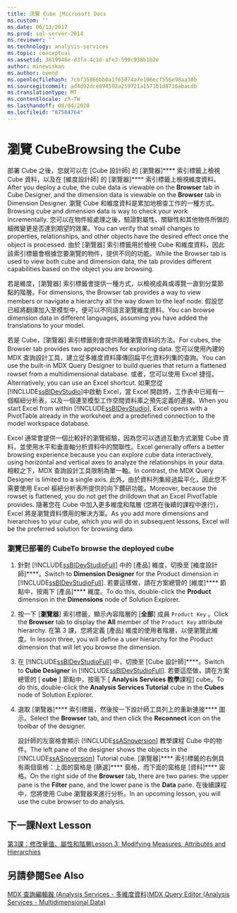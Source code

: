 ```yaml
---
title: 流覽 Cube |Microsoft Docs
ms.custom: ''
ms.date: 06/13/2017
ms.prod: sql-server-2014
ms.reviewer: ''
ms.technology: analysis-services
ms.topic: conceptual
ms.assetid: 3819946e-d3fa-4c1d-afe3-599c938b1b2e
author: minewiskan
ms.author: owend
ms.openlocfilehash: 7cbf35866bb0a1f65074a7e106ecf556e98aa30b
ms.sourcegitcommit: ad4d92dce894592a259721a1571b1d8736abacdb
ms.translationtype: MT
ms.contentlocale: zh-TW
ms.lasthandoff: 08/04/2020
ms.locfileid: "87584764"
---
```

# <a name="browsing-the-cube"></a><span data-ttu-id="78bf6-102">瀏覽 Cube</span><span class="sxs-lookup"><span data-stu-id="78bf6-102">Browsing the Cube</span></span>
  <span data-ttu-id="78bf6-103">部署 Cube 之後，您就可以在 [Cube 設計師] 的 [瀏覽器]\*\*\*\* 索引標籤上檢視 Cube 資料，以及在 [維度設計師] 的 [瀏覽器]\*\*\*\* 索引標籤上檢視維度資料。</span><span class="sxs-lookup"><span data-stu-id="78bf6-103">After you deploy a cube, the cube data is viewable on the **Browser** tab in Cube Designer, and the dimension data is viewable on the **Browser** tab in Dimension Designer.</span></span> <span data-ttu-id="78bf6-104">瀏覽 Cube 和維度資料是累加地檢查工作的一種方式。</span><span class="sxs-lookup"><span data-stu-id="78bf6-104">Browsing cube and dimension data is way to check your work incrementally.</span></span> <span data-ttu-id="78bf6-105">您可以在物件經處理之後，驗證對屬性、關聯性和其他物件所做的細微變更是否達到期望的效果。</span><span class="sxs-lookup"><span data-stu-id="78bf6-105">You can verify that small changes to properties, relationships, and other objects have the desired effect once the object is processed.</span></span> <span data-ttu-id="78bf6-106">由於 [瀏覽器] 索引標籤用於檢視 Cube 和維度資料，因此該索引標籤會根據您要瀏覽的物件，提供不同的功能。</span><span class="sxs-lookup"><span data-stu-id="78bf6-106">While the Browser tab is used to view both cube and dimension data, the tab provides different capabilities based on the object you are browsing.</span></span>  
  
 <span data-ttu-id="78bf6-107">若是維度，[瀏覽器] 索引標籤會提供一種方式，以檢視成員或導覽一直到分葉節點的階層。</span><span class="sxs-lookup"><span data-stu-id="78bf6-107">For dimensions, the Browser tab provides a way to view members or navigate a hierarchy all the way down to the leaf node.</span></span> <span data-ttu-id="78bf6-108">假設您已經將翻譯加入至模型中，便可以不同語言瀏覽維度資料。</span><span class="sxs-lookup"><span data-stu-id="78bf6-108">You can browse dimension data in different languages, assuming you have added the translations to your model.</span></span>  
  
 <span data-ttu-id="78bf6-109">若是 Cube，[瀏覽器] 索引標籤則會提供兩種瀏覽資料的方法。</span><span class="sxs-lookup"><span data-stu-id="78bf6-109">For cubes, the Browser tab provides two approaches for exploring data.</span></span> <span data-ttu-id="78bf6-110">您可以使用內建的 MDX 查詢設計工具，建立從多維度資料庫傳回扁平化資料列集的查詢。</span><span class="sxs-lookup"><span data-stu-id="78bf6-110">You can use the built-in MDX Query Designer to build queries that return a flattened rowset from a multidimensional database.</span></span> <span data-ttu-id="78bf6-111">或者，您可以使用 Excel 捷徑。</span><span class="sxs-lookup"><span data-stu-id="78bf6-111">Alternatively, you can use an Excel shortcut.</span></span> <span data-ttu-id="78bf6-112">如果您從 [!INCLUDE[ssBIDevStudio](../includes/ssbidevstudio-md.md)]中啟動 Excel，當 Excel 開啟時，工作表中已經有一個樞紐分析表，以及一個連至模型工作空間資料庫之預先定義的連接。</span><span class="sxs-lookup"><span data-stu-id="78bf6-112">When you start Excel from within [!INCLUDE[ssBIDevStudio](../includes/ssbidevstudio-md.md)], Excel opens with a PivotTable already in the worksheet and a predefined connection to the model workspace database.</span></span>  
  
 <span data-ttu-id="78bf6-113">Excel 通常會提供一個比較好的瀏覽經驗，因為您可以透過互動方式瀏覽 Cube 資料，並使用水平和垂直軸分析資料中的關聯性。</span><span class="sxs-lookup"><span data-stu-id="78bf6-113">Excel generally offers a better browsing experience because you can explore cube data interactively, using horizontal and vertical axes to analyze the relationships in your data.</span></span> <span data-ttu-id="78bf6-114">相較之下，MDX 查詢設計工具限制為單一軸。</span><span class="sxs-lookup"><span data-stu-id="78bf6-114">In contrast, the MDX Query Designer is limited to a single axis.</span></span> <span data-ttu-id="78bf6-115">此外，由於資料列集經過扁平化，因此您不需要使用 Excel 樞紐分析表所提供的向下鑽研功能。</span><span class="sxs-lookup"><span data-stu-id="78bf6-115">Moreover, because the rowset is flattened, you do not get the drilldown that an Excel PivotTable provides.</span></span> <span data-ttu-id="78bf6-116">隨著您在 Cube 中加入更多維度和階層 (您將在後續的課程中進行)，Excel 將是瀏覽資料慣用的解決方案。</span><span class="sxs-lookup"><span data-stu-id="78bf6-116">As you add more dimensions and hierarchies to your cube, which you will do in subsequent lessons, Excel will be the preferred solution for browsing data.</span></span>  
  
### <a name="to-browse-the-deployed-cube"></a><span data-ttu-id="78bf6-117">瀏覽已部署的 Cube</span><span class="sxs-lookup"><span data-stu-id="78bf6-117">To browse the deployed cube</span></span>  
  
1.  <span data-ttu-id="78bf6-118">針對 [!INCLUDE[ssBIDevStudioFull](../includes/ssbidevstudiofull-md.md)] 中的 [產品] 維度，切換至 [維度設計師]\*\*\*\*。</span><span class="sxs-lookup"><span data-stu-id="78bf6-118">Switch to **Dimension Designer** for the Product dimension in [!INCLUDE[ssBIDevStudioFull](../includes/ssbidevstudiofull-md.md)].</span></span> <span data-ttu-id="78bf6-119">若要這樣做，請在方案總管的 [維度]\*\*\*\* 節點中，按兩下 [產品]\*\*\*\* 維度。</span><span class="sxs-lookup"><span data-stu-id="78bf6-119">To do this, double-click the **Product** dimension in the **Dimensions** node of Solution Explorer.</span></span>  
  
2.  <span data-ttu-id="78bf6-120">按一下 [**瀏覽器**] 索引標籤，顯示內容階層的 [**全部**] 成員 `Product Key` 。</span><span class="sxs-lookup"><span data-stu-id="78bf6-120">Click the **Browser** tab to display the **All** member of the `Product Key` attribute hierarchy.</span></span> <span data-ttu-id="78bf6-121">在第 3 課，您將定義 [產品] 維度的使用者階層，以便瀏覽此維度。</span><span class="sxs-lookup"><span data-stu-id="78bf6-121">In lesson three, you will define a user hierarchy for the Product dimension that will let you browse the dimension.</span></span>  
  
3.  <span data-ttu-id="78bf6-122">在 [!INCLUDE[ssBIDevStudioFull](../includes/ssbidevstudiofull-md.md)] 中，切換至 [Cube 設計師]\*\*\*\*。</span><span class="sxs-lookup"><span data-stu-id="78bf6-122">Switch to **Cube Designer** in [!INCLUDE[ssBIDevStudioFull](../includes/ssbidevstudiofull-md.md)].</span></span> <span data-ttu-id="78bf6-123">若要這麼做，請在方案總管的 [ **cube** ] 節點中，按兩下 [ **Analysis Services 教學**課程] cube。</span><span class="sxs-lookup"><span data-stu-id="78bf6-123">To do this, double-click the **Analysis Services Tutorial** cube in the **Cubes** node of Solution Explorer.</span></span>  
  
4.  <span data-ttu-id="78bf6-124">選取 [瀏覽器]\*\*\*\* 索引標籤，然後按一下設計師工具列上的重新連接\*\*\*\* 圖示。</span><span class="sxs-lookup"><span data-stu-id="78bf6-124">Select the **Browser** tab, and then click the **Reconnect** icon on the toolbar of the designer.</span></span>  
  
     <span data-ttu-id="78bf6-125">設計師的左窗格會顯示 [!INCLUDE[ssASnoversion](../includes/ssasnoversion-md.md)] 教學課程 Cube 中的物件。</span><span class="sxs-lookup"><span data-stu-id="78bf6-125">The left pane of the designer shows the objects in the [!INCLUDE[ssASnoversion](../includes/ssasnoversion-md.md)] Tutorial cube.</span></span> <span data-ttu-id="78bf6-126">[瀏覽器]\*\*\*\* 索引標籤的右側具有兩個窗格：上面的窗格是 [篩選]\*\*\*\* 窗格，而下面的窗格是 [資料]\*\*\*\* 窗格。</span><span class="sxs-lookup"><span data-stu-id="78bf6-126">On the right side of the **Browser** tab, there are two panes: the upper pane is the **Filter** pane, and the lower pane is the **Data** pane.</span></span> <span data-ttu-id="78bf6-127">在後續課程中，您將使用 Cube 瀏覽器來進行分析。</span><span class="sxs-lookup"><span data-stu-id="78bf6-127">In an upcoming lesson, you will use the cube browser to do analysis.</span></span>  
  
## <a name="next-lesson"></a><span data-ttu-id="78bf6-128">下一課</span><span class="sxs-lookup"><span data-stu-id="78bf6-128">Next Lesson</span></span>  
 [<span data-ttu-id="78bf6-129">第3課：修改量值、屬性和階層</span><span class="sxs-lookup"><span data-stu-id="78bf6-129">Lesson 3: Modifying Measures, Attributes and Hierarchies</span></span>](lesson-3-modifying-measures-attributes-and-hierarchies.md)  
  
## <a name="see-also"></a><span data-ttu-id="78bf6-130">另請參閱</span><span class="sxs-lookup"><span data-stu-id="78bf6-130">See Also</span></span>  
 [<span data-ttu-id="78bf6-131">MDX 查詢編輯器 &#40;Analysis Services - 多維度資料&#41;</span><span class="sxs-lookup"><span data-stu-id="78bf6-131">MDX Query Editor &#40;Analysis Services - Multidimensional Data&#41;</span></span>](mdx-query-editor-analysis-services-multidimensional-data.md)  
  
  
